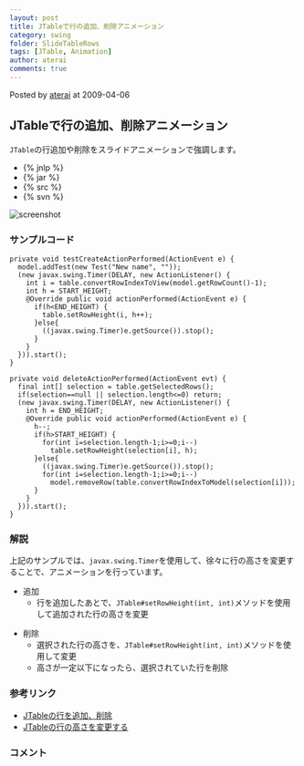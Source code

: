 ```yaml
---
layout: post
title: JTableで行の追加、削除アニメーション
category: swing
folder: SlideTableRows
tags: [JTable, Animation]
author: aterai
comments: true
---
```


Posted by [aterai](http://terai.xrea.jp/aterai.html) at 2009-04-06

## JTableで行の追加、削除アニメーション
`JTable`の行追加や削除をスライドアニメーションで強調します。

- {% jnlp %}
- {% jar %}
- {% src %}
- {% svn %}

<!-- dummy comment line for breaking list -->

![screenshot](https://lh6.googleusercontent.com/_9Z4BYR88imo/TQTTP0i2yxI/AAAAAAAAAkE/DQKpmn3BIQo/s800/SlideTableRows.png)

### サンプルコード
<pre class="prettyprint"><code>private void testCreateActionPerformed(ActionEvent e) {
  model.addTest(new Test("New name", ""));
  (new javax.swing.Timer(DELAY, new ActionListener() {
    int i = table.convertRowIndexToView(model.getRowCount()-1);
    int h = START_HEIGHT;
    @Override public void actionPerformed(ActionEvent e) {
      if(h&lt;END_HEIGHT) {
        table.setRowHeight(i, h++);
      }else{
        ((javax.swing.Timer)e.getSource()).stop();
      }
    }
  })).start();
}

private void deleteActionPerformed(ActionEvent evt) {
  final int[] selection = table.getSelectedRows();
  if(selection==null || selection.length&lt;=0) return;
  (new javax.swing.Timer(DELAY, new ActionListener() {
    int h = END_HEIGHT;
    @Override public void actionPerformed(ActionEvent e) {
      h--;
      if(h&gt;START_HEIGHT) {
        for(int i=selection.length-1;i&gt;=0;i--)
          table.setRowHeight(selection[i], h);
      }else{
        ((javax.swing.Timer)e.getSource()).stop();
        for(int i=selection.length-1;i&gt;=0;i--)
          model.removeRow(table.convertRowIndexToModel(selection[i]));
      }
    }
  })).start();
}
</code></pre>

### 解説
上記のサンプルでは、`javax.swing.Timer`を使用して、徐々に行の高さを変更することで、アニメーションを行っています。

- 追加
    - 行を追加したあとで、`JTable#setRowHeight(int, int)`メソッドを使用して追加された行の高さを変更

<!-- dummy comment line for breaking list -->

- 削除
    - 選択された行の高さを、`JTable#setRowHeight(int, int)`メソッドを使用して変更
    - 高さが一定以下になったら、選択されていた行を削除

<!-- dummy comment line for breaking list -->

### 参考リンク
- [JTableの行を追加、削除](http://terai.xrea.jp/Swing/AddRow.html)
- [JTableの行の高さを変更する](http://terai.xrea.jp/Swing/FishEyeTable.html)

<!-- dummy comment line for breaking list -->

### コメント
